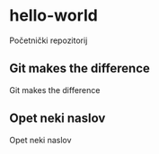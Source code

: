 # hello-world
Početnički repozitorij
## Git makes the difference
Git makes the difference
## Opet neki naslov
Opet neki naslov

